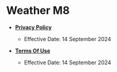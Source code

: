 # Weather M8

- [**Privacy Policy**](https://github.com/burgerz/weather_m8_legal/privacy-policy.md)
  - Effective Date: 14 September 2024

- [**Terms Of Use**](https://github.com/burgerz/weather_m8_legal/terms-of-use.md)
  - Effective Date: 14 September 2024
